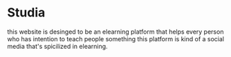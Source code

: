 # Studia
this website is desinged to be an elearning platform that helps every person who has intention to teach people something this platform is kind of a social media that's spicilized in elearning.